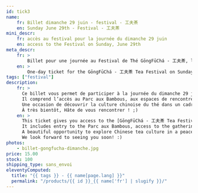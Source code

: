 ```yaml
---
id: tick3
name:
    fr: Billet dimanche 29 juin - festival - 工夫茶
    en: Sunday June 29th - Festival - 工夫茶
mini_descr:
    fr: accès au festival pour la journée du dimanche 29 juin
    en: access to the Festival on Sunday, June 29th
meta_descr:
    fr: >
        Billet pour une journée au Festival de Thé GōngFūChá - 工夫茶, le dimanche 29 juin. Donne accès au parc, aux animations, aux personnes exposantes et aux intervenantes.
    en: >
        One-day ticket for the GōngFūChá - 工夫茶 Tea Festival on Sunday, June 29th. Includes access to the park, activities, exhibitors and guest presenters.
tags: ["festival"]
description: 
    fr: >
      Ce billet vous permet de participer à la journée du dimanche 29 juin au [festival GōngFūChá - 工夫茶](https://festival.gongfucha.fr).  
      Il comprend l’accès au Parc aux Bambous, aux espaces de rencontres, aux concerts, démonstrations et ateliers (en libre accès), ainsi qu’aux personnes exposantes et intervenantes.<!--more-->  
      Une occasion de découvrir la culture chinoise du thé dans un cadre exceptionnel et apaisant.  
      À très bientôt, Hâte de vous rencontrer ! ;)
    en: >
      This ticket gives you access to the [GōngFūChá - 工夫茶 Tea Festival](https://festival.gongfucha.fr) on Sunday, June 29th.  
      It includes entry to the Parc aux Bambous, access to the gathering spaces, concerts, open-access workshops and performances, as well as to the exhibitors and guest presenters.<!--more-->  
      A beautiful opportunity to explore Chinese tea culture in a peaceful and inspiring setting.  
      We look forward to seeing you soon! :)
photos:
    - billet-gongfucha-dimanche.jpg
price: 15.00
stock: 100
shipping_type: sans_envoi
eleventyComputed:
  title: "{{ tags }} - {{ name[page.lang] }}"
  permalink: "/products/{{ id }}_{{ name['fr'] | slugify }}/"
---
```

